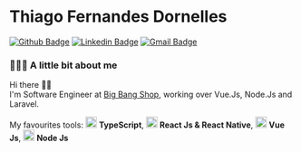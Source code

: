 # Thiago Fernandes Dornelles
[![Github Badge](https://img.shields.io/badge/-Github-000?style=flat-square&logo=Github&logoColor=white&link=https://github.com/thiagodff)](https://github.com/thiagodff)
[![Linkedin Badge](https://img.shields.io/badge/-LinkedIn-blue?style=flat-square&logo=Linkedin&logoColor=white&link=https://www.linkedin.com/in/thiago-fernandes-dornelles/)](https://www.linkedin.com/in/thiago-fernandes-dornelles/)
[![Gmail Badge](https://img.shields.io/badge/-Gmail-c14438?style=flat-square&logo=Gmail&logoColor=white&link=mailto:thiago.fdornelles@gmail.com)](mailto:thiago.fdornelles@gmail.com)

### 👨🏻‍💻 A little bit about me

Hi there 👋🏻  
I'm Software Engineer at [Big Bang Shop](https://www.bigbangshop.com.br/), working over Vue.Js, Node.Js and Laravel.

My favourites tools: <img src="https://i.ibb.co/PZ2XZgr/ts.png" width="20"/> <b>TypeScript</b>, <img src="https://i.ibb.co/4RHMmLQ/react.png" width="20"/> <b>React Js & React Native</b>, <img src="https://i.ibb.co/KXBMNr1/vue.png" width="20"/> <b>Vue Js</b>, <img src="https://i.ibb.co/vVxmyN2/node.png" width="20"/> <b>Node Js</b>

<!--
thiagodff/thiagodff is a ✨ _special_ ✨ repository because its README.md (this file) appears on your GitHub profile.

Here are some ideas to get you started:

- 🔭 I’m currently working on ...
- 🌱 I’m currently learning ...
- 👯 I’m looking to collaborate on ...
- 🤔 I’m looking for help with ...
- 💬 Ask me about ...
- 📫 How to reach me: ...
- 😄 Pronouns: ...
- ⚡️ Fun fact: ...
-->
